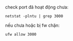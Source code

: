check port đã hoạt động chưa:

    netstat -plntu | grep 3000
nếu chưa hoặc bị fw chặn:
    
    ufw allow 3000
